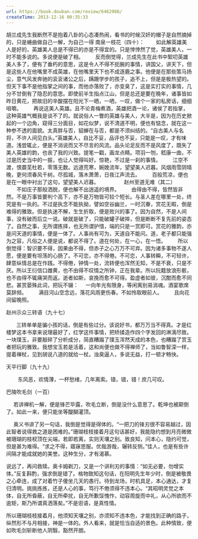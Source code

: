 ```yaml
---
url: https://book.douban.com/review/6462986/
createTime: 2013-12-16 00:35:33
---
```


胡兰成先生我断然不是抱着八卦的心态凑热闹，看书的时候汉奸的帽子是自然摘掉的，只是蜷曲做自己一解，为自己一得
南泉一枝花（四十）：
　　如此解英雄美人是好的，英雄美人总是不得已的亦是不得宜的。只是悻悻然了觉，英雄美人，一时不能多说的。多说便是破了相。
　　反而倒觉得，兰成先生在此书中絮叨英雄美人多了，便有了垂朽的意思，这是令人不得不扼腕的事情，讲国父，讲天下，但是这些人在他嘴里不成英雄，在他嘴里天下也不成逐鹿之事。他便是在那些策马扬尘，意气风发奔驰的衮衮诸公之后，蹒跚学步的孩子，追不上，但是是极热望的。但天下事不是他指掌之间的事，而他亦落败了，亦变臭了，这是实打实的事情，几分不甘倒有了隐忍的意思。即使前半生指点江山，但是总还是要在晚年，诸事皆如昨日黄花，把故旧的辛酸摆在阳光下一晒，一哂，一叹，做个一家的私房话，细细咀嚼。
　　再说这美人英雄。且不论青梅煮酒，英雄把酒一论，诸侯了若指掌，这种英雄气概我是谈不了的。就说俗人一瞥的英雄与美人，大半是，因为在历史掀起的一个边角，窥得三分面目，如花似梦，说不清道不明，便也有惦念，就在这一种参不透的面貌。太真胖与否，貂蝉在与否，都是不须纠结的。“自古美人与名将，不许人间见白头。”英雄美人，自比不妥，品评也不妥，只能是一叹，才有味道。浅尝辄止，便是不消说而又不尽言的风流。品头论足反而不是风度了，既失了美人英雄的韵，也丧了我的兴致。提笔一戳，画龙点睛。项羽一刎，嵇康一曲，不过是历史当中的一振，也让人觉得叫好。惊艳，不过是一刹的事情。
　　江空不渡，恨蘼芜杜若，零落无数。远道荒寒，婉娩流年，望望美人迟暮。风烟雨雪阴晴晚，更何须春风千树。尽孤城，落木萧萧，日夜江声流去。
　　百般荒凉，便也是在一眼中衬出了这句，望望美人迟暮。
　　
　　
赵州至道无难（其二）
　　不如庄子那般洒脱，便也解不出逍遥的境界。
　　由得由不得，皆然皆非然。不是万事皆要判个高下，亦不是万物皆可较个短长。与圣人差在哪里一处，终究是有一执的。不过是执念不能执拗，譬如空谷幽兰，一时沉眷，赏花无暇，倒是难得的雅致。但是执迷不解，生生折取，便是败兴的事了。因为自然，不是人间事，没有破而后立一说。破就是破了，只能破罐子破摔，但是断断不复先前的姿态了。自然之事，无所谓拣择，也无所谓护惜，端的只是一赏即可。赏花的雅韵，亦是问天道的事情，便是一体了。人事尚有可为，天道自不能问。道，老子都只能强为之容，凡俗之人便是说，都说不得了。道在何处，在一心，在一悟。
　　所以倒觉得：智识要不得，因果由不得，但赤子之心万万不可弃。因为诸多事物不遂人愿，便是要有坦荡的心肠了。不可恋，亦不得倦。不可恋，人事转瞬，不可轻许，肆意纵情总是在作践。不得倦，钟情一处，流转便也浑然无知，不是不衰，只是不厌。所以王衍信口雌黄，也不由得不叹情之所钟，正在我辈。所以阮籍放浪形骸，也不由得不辄痛哭而返。逝者如斯，哀挽而愈不可得。盈虚者如彼，沉酣而愈不同悲。甚赏晏殊此词，把玩不辍：
    一向年光有限身，等闲离别易消魂。酒宴歌席莫辞频。
　　满目河山空念远，落花风雨更伤春。不如怜取眼前人。
　　且向花间留晚照。


赵州示众三转语（九十七）

       三转单单是骗小孩的话，倒是有些过分。该说好书，都万万当不得真。才是红楼梦这本书拿来说理最好了，红学这件事情，把矫揉造作四个字发回的淋漓尽致。一块璞玉，非要敲碎了分析成分，简直糟蹋了璞玉浑然天成的本色，也糟蹋了赏玉者把玩的雅致。我想宝玉若是活着，这和尚便也做不得禅师了，当如鲁智深一样，提着禅杖，见到胡说八道的就给一杖。浊臭逼人，多说无益，打一顿才畅快。

天平行脚（九十九）

        东风恶，欢情薄，一杯愁绪，几年离索。错，错，错！庶几可叹。


巴陵吹毛剑（一百）

     若讲禅机一解，便是锋芒毕露，吹毛立断，倒是没什么意思了。乾坤也被颠倒了。如此一来，便只能坐等醍醐灌顶。

     奥义书讲了另一句话，我倒是觉得是得体的。“一把刀的锋刃很不容易越过，因此智者说得救之道是困难的。”珊瑚枝枝接着月这句话甚好，我能隐约想到月亮微微被珊瑚的枝杈顶在尖端，若即若离，实则天壤之别。致良知，问本心，隐约可觉，但是甚为难得。“求之不得，寤寐思服。优哉游哉，辗转反侧。”佳人，也是有些许间隔才能成就她的美誉。这种生分，才有渴慕。

说远了，再问救赎。奥卡姆剃刀，又是一个讲利刃的事情：“如无必要，勿增实体。”反复斟酌，强求倒是错了。格物致知这句话，在阳明先生年少时，倒是被敬畏之心牵连，成了对着竹子傻坐几天的愚行。待到龙场，时机具足，本心通达，才复归清明。挑挑拣拣，还是人心的事，笃行不倦须得不违本心。“其昭明灵觉之本体，自无所昏蔽，自无所牵扰，自无所歉馁愧怍，动容周旋而中礼，从心所欲而不逾矩，斯乃所谓真洒落矣。”不是诳语，是真性情。

所以珊瑚枝枝接着月，他须知天壤之别，亦须知不违本色，才能找到正确的路子，纵然形不与月相接，神是一体的。外人看来，就是恰当自适的景色。此种情致，便如吹毛剑斩断他人阴翳，豁然开朗。